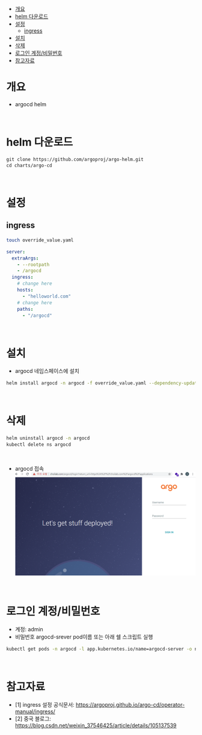 - [개요](#개요)
- [helm 다운로드](#helm-다운로드)
- [설정](#설정)
  - [ingress](#ingress)
- [설치](#설치)
- [삭제](#삭제)
- [로그인 계정/비밀번호](#로그인-계정비밀번호)
- [참고자료](#참고자료)

# 개요
* argocd helm

<br>

# helm 다운로드
```
git clone https://github.com/argoproj/argo-helm.git
cd charts/argo-cd
```

<br>

# 설정
## ingress

```sh
touch override_value.yaml
```

```yaml
server:
  extraArgs:
    - --rootpath
    - /argocd
  ingress:
    # change here
    hosts:
      - "helloworld.com"
    # change here
    paths:
      - "/argocd"
```

<br>

# 설치
* argocd 네임스페이스에 설치
```sh
helm install argocd -n argocd -f override_value.yaml --dependency-update --create-namespace ./
```

<br>

# 삭제
```sh
helm uninstall argocd -n argocd
kubectl delete ns argocd
```

<br>

* argocd 접속
![](imgs/success.png)

<br>

# 로그인 계정/비밀번호
* 계정: admin
* 비밀번호 argocd-srever pod이름 또는 아래 쉘 스크립트 실행
```sh
kubectl get pods -n argocd -l app.kubernetes.io/name=argocd-server -o name | cut -d'/' -f 2
```

<br>

# 참고자료
* [1] ingress 설정 공식문서: https://argoproj.github.io/argo-cd/operator-manual/ingress/
* [2] 중국 블로그: https://blog.csdn.net/weixin_37546425/article/details/105137539